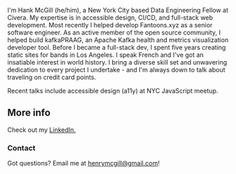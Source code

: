 I'm Hank McGill (he/him), a New York City based Data Engineering Fellow at Civera. My expertise is in accessible design, CI/CD, and full-stack web development. Most recently I helped develop Fantoons.xyz as a senior software engineer.  As an active member of the open source community, I helped build kafkaPRAAG, an Apache Kafka health and metrics visualization developer tool. Before I became a full-stack dev, I spent five years creating static sites for bands in Los Angeles. I speak French and I've got an insatiable interest in world history. I bring a diverse skill set and unwavering dedication to every project I undertake - and I'm always down to talk about traveling on credit card points.

Recent talks include accessible design (a11y) at NYC JavaScript meetup.

## More info
Check out my [LinkedIn.](https://www.linkedin.com/in/hank-mcgill-999750184/)

### Contact
Got questions? Email me at henrymcgill@gmail.com!
